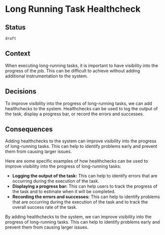 # Long Running Task Healthcheck

## Status

`draft`

## Context

When executing long-running tasks, it is important to have visibility into the progress of the job. This can be difficult to achieve without adding additional instrumentation to the system.

## Decisions

To improve visibility into the progress of long-running tasks, we can add healthchecks to the system. Healthchecks can be used to log the output of the task, display a progress bar, or record the errors and successes.

## Consequences

Adding healthchecks to the system can improve visibility into the progress of long-running tasks. This can help to identify problems early and prevent them from causing larger issues.

Here are some specific examples of how healthchecks can be used to improve visibility into the progress of long-running tasks:

* **Logging the output of the task:** This can help to identify errors that are occurring during the execution of the task.
* **Displaying a progress bar:** This can help users to track the progress of the task and to estimate when it will be completed.
* **Recording the errors and successes:** This can help to identify problems that are occurring during the execution of the task and to track the overall success rate of the task.

By adding healthchecks to the system, we can improve visibility into the progress of long-running tasks. This can help to identify problems early and prevent them from causing larger issues.
